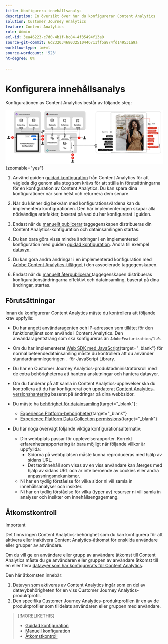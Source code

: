 ```yaml
---
title: Konfigurera innehållsanalys
description: En översikt över hur du konfigurerar Content Analytics
solution: Customer Journey Analytics
feature: Content Analytics
role: Admin
exl-id: 3ea46223-c7d0-4b1f-bc84-4f35494f13a0
source-git-commit: 6d23203468032510446711ff5a874fd149531a9a
workflow-type: tm+mt
source-wordcount: '523'
ht-degree: 0%

---
```


# Konfigurera innehållsanalys

Konfigurationen av Content Analytics består av följande steg:

![Konfiguration av innehållsanalys](../assets/aca-configuration.svg){zoomable="yes"}

1. Använd guiden [guidad konfiguration](guided.md) från Content Analytics för att vägleda dig genom alla steg som krävs för att ställa in förutsättningarna för en konfiguration av Content Analytics. Du kan spara dina konfigurationer när som helst och returnera dem senare.
1. När du känner dig bekväm med konfigurationsvärdena kan du implementera konfigurationen. Den här implementeringen skapar alla nödvändiga artefakter, baserat på vad du har konfigurerat i guiden.
1. Endast när du [manuellt publicerar](manual.md) taggegenskapen distribueras din Content Analytics-konfiguration och datainsamlingen startas.

1. Du kan bara göra vissa mindre ändringar i en implementerad konfiguration med guiden [guidad konfiguration](guided.md). Ändra till exempel [datavyn](/help/data-views/data-views.md).
1. Du kan göra andra ändringar i en implementerad konfiguration med [Adobe Content Analytics-tillägget](https://experienceleague.adobe.com/en/docs/experience-platform/tags/extensions/client/content-analytics/overview) i den associerade taggegenskapen.
1. Endast när du [manuellt återpublicerar ](manual.md) taggegenskapen distribueras konfigurationsändringarna effektivt och datainsamling, baserat på dina ändringar, startas.


## Förutsättningar

Innan du konfigurerar Content Analytics måste du kontrollera att följande krav uppfylls:

* Du har angett användaragenten och IP-adressen som tillåtet för den funktionstjänst som används i Content Analytics. Den användaragentsträng som ska konfigureras är: <code>AdobeFeaturization/1.0</code>.
* Om du har implementerat [Web SDK med JavaScript](https://experienceleague.adobe.com/en/docs/experience-platform/web-sdk/install/library){target="_blank"} för normal beteendedatainsamling måste du kontrollera att du använder standardnamnlegeringen <code>.</code> för JavaScript Library.
* Du har en Customer Journey Analytics-produktadministratörsroll med de extra behörigheterna att hantera anslutningar och hantera datavyer.
* Om du funderar på att samla in Content Analytics-upplevelser ska du kontrollera att du har konfigurerat och uppdaterat [Content Analytics-versionshantering](manual.md#versioning) baserat på ändringar på dina webbsidor.
* Du måste ha [behörighet för datainsamling](https://experienceleague.adobe.com/en/docs/experience-platform/collection/permissions){target="_blank"}:
   * [Experience Platform-behörigheter](https://experienceleague.adobe.com/en/docs/experience-platform/collection/permissions#adobe-experience-platform-permissions){target="_blank"}
   * [Experience Platform Data Collection permissions](https://experienceleague.adobe.com/en/docs/experience-platform/collection/permissions#adobe-experience-platform-data-collection-permissions){target="_blank"}
* Du har noga övervägt följande viktiga konfigurationsalternativ:

   * Din webbplats passar för upplevelserapporter. Korrekt erfarenhetsrapportering är bara möjligt när följande villkor är uppfyllda:
      * Sidorna på webbplatsen måste kunna reproduceras med hjälp av sidans URL.
      * Det textinnehåll som visas av en viss användare kan återges med hjälp av sidans URL och är inte beroende av cookies eller andra anpassningsmekanismer.
   * Ni har en tydlig förståelse för vilka sidor ni vill samla in innehållsanalyser och insikter.
   * Ni har en tydlig förståelse för vilka (typer av) resurser ni vill samla in analyser och insikter om innehållsengagemang.


## Åtkomstkontroll

>[!IMPORTANT]
>
>Det finns ingen Content Analytics-behörighet som du kan konfigurera för att aktivera eller inaktivera Content Analytics-åtkomst för enskilda användare eller grupper av användare.
>

Om du vill ge en användare eller grupp av användare åtkomst till Content Analytics måste du ge användaren eller gruppen av användare åtkomst till en eller flera [datavyer som har konfigurerats för Content Analytics](guided.md#data-view).

Den här åtkomsten innebär:

1. Datavyn som aktiveras av Content Analytics ingår som en del av datavybehörigheten för en viss Customer Journey Analytics-produktprofil.
1. Den specifika Customer Journey Analytics-produktprofilen är en av de produktprofiler som tilldelats användaren eller gruppen med användare.

>[!MORELIKETHIS]
>
>* [Guidad konfiguration](guided.md)
>* [Manuell konfiguration](manual.md)
>* [Åtkomstkontroll](/help/technotes/access-control.md)
>
